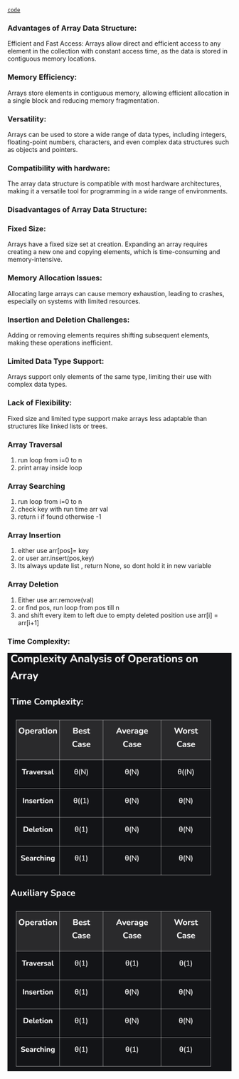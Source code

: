 [`code`](ops.py)
### Advantages of Array Data Structure:
Efficient and Fast Access: Arrays allow direct and efficient access to any element in the collection with constant access time, as the data is stored in contiguous memory locations.

### Memory Efficiency: 
Arrays store elements in contiguous memory, allowing efficient allocation in a single block and reducing memory fragmentation.

### Versatility: 
Arrays can be used to store a wide range of data types, including integers, floating-point numbers, characters, and even complex data structures such as objects and pointers.

### Compatibility with hardware: 
The array data structure is compatible with most hardware architectures, making it a versatile tool for programming in a wide range of environments.

### Disadvantages of Array Data Structure:
### Fixed Size: 
Arrays have a fixed size set at creation. Expanding an array requires creating a new one and copying elements, which is time-consuming and memory-intensive.

### Memory Allocation Issues: 
Allocating large arrays can cause memory exhaustion, leading to crashes, especially on systems with limited resources.

### Insertion and Deletion Challenges: 
Adding or removing elements requires shifting subsequent elements, making these operations inefficient.

### Limited Data Type Support: 
Arrays support only elements of the same type, limiting their use with complex data types.

### Lack of Flexibility:
Fixed size and limited type support make arrays less adaptable than structures like linked lists or trees.


### Array Traversal 
   1. run loop from i=0 to n
   2. print array inside loop

### Array Searching 
1. run loop from i=0 to n
2. check key with run time arr val
3. return i if found otherwise -1

### Array Insertion 
1. either use arr[pos]= key 
2. or user arr.insert(pos,key)
3. Its always update list , return None, so dont hold it in new variable

### Array Deletion 
1. Either use arr.remove(val)
2. or find pos, run loop from pos till n
3. and shift every item to left due to empty deleted position use arr[i] = arr[i+1]

### Time Complexity:

![alt text](image-6.png)